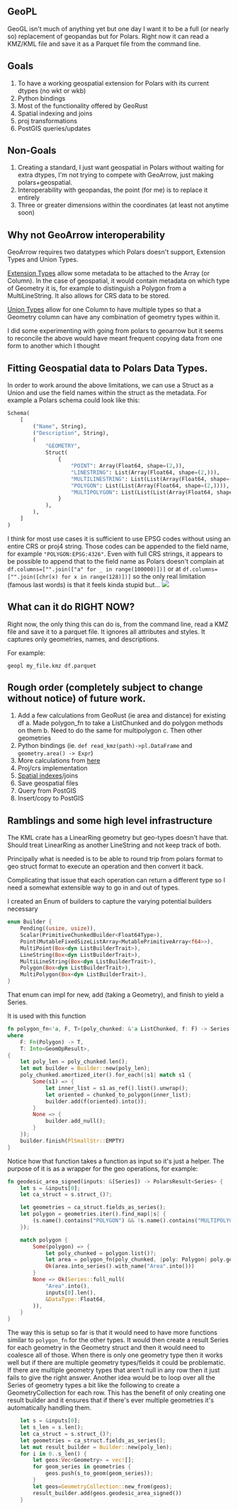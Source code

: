 ## GeoPL

GeoGL isn't much of anything yet but one day I want it to be a full (or nearly so) replacement of geopandas but for Polars. Right now it can read a KMZ/KML file and save it as a Parquet file from the command line. 

## Goals
1. To have a working geospatial extension for Polars with its current dtypes (no wkt or wkb)
2. Python bindings
3. Most of the functionality offered by GeoRust
4. Spatial indexing and joins
5. proj transformations 
6. PostGIS queries/updates

## Non-Goals
1. Creating a standard, I just want geospatial in Polars without waiting for extra dtypes, I'm not trying to compete with GeoArrow, just making polars+geospatial.
2. Interoperability with geopandas, the point (for me) is to replace it entirely
3. Three or greater dimensions within the coordinates (at least not anytime soon)

## Why not GeoArrow interoperability
GeoArrow requires two datatypes which Polars doesn't support, Extension Types and Union Types. 

[Extension Types](https://arrow.apache.org/docs/format/Columnar.html#format-metadata-extension-types) allow some metadata to be attached to the Array (or Column). In the case of geospatial, it would contain metadata on which type of Geometry it is, for example to distinguish a Polygon from a MultiLineString. It also allows for CRS data to be stored.

[Union Types](https://wesm.github.io/arrow-site-test/format/Layout.html) allow for one Column to have multiple types so that a Geometry column can have any combination of geometry types within it.

I did some experimenting with going from polars to geoarrow but it seems to reconcile the above would have meant frequent copying data from one form to another which I thought

## Fitting Geospatial data to Polars Data Types.
In order to work around the above limitations, we can use a Struct as a Union and use the field names within the struct as the metadata. For example a Polars schema could look like this:

```python
Schema(
    [
        ("Name", String),
        ("Description", String),
        (
            "GEOMETRY",
            Struct(
                {
                    "POINT": Array(Float64, shape=(2,)),
                    "LINESTRING": List(Array(Float64, shape=(2,))),
                    "MULTILINESTRING": List(List(Array(Float64, shape=(2,)))),
                    "POLYGON": List(List(Array(Float64, shape=(2,)))),
                    "MULTIPOLYGON": List(List(List(Array(Float64, shape=(2,))))),
                }
            ),
        ),
    ]
)
```

I think for most use cases it is sufficient to use EPSG codes without using an entire CRS or proj4 string. Those codes can be appended to the field name, for example `"POLYGON:EPSG:4326"`. Even with full CRS strings, it appears to be possible to append that to the field name as Polars doesn't complain at `df.columns=["".join(["a" for _ in range(100000)])]` or at `df.columns=["".join([chr(x) for x in range(128)])]` so the only real limitation (famous last words) is that it feels kinda stupid but... ![](https://media1.tenor.com/m/CzpafO9hVaYAAAAd/its-not-stupid-if-it-works-alina.gif)


## What can it do RIGHT NOW?

Right now, the only thing this can do is, from the command line, read a KMZ file and save it to a parquet file. It ignores all attributes and styles. It captures only geometries, names, and descriptions.

For example:

```shell
geopl my_file.kmz df.parquet
```

## Rough order (completely subject to change without notice) of future work.
1. Add a few calculations from GeoRust (ie area and distance) for existing df
a. Made polygon_fn to take a ListChunked and do polygon methods on them
b. Need to do the same for multipolygon
c. Then other geometries
2. Python bindings (ie. `def read_kmz(path)->pl.DataFrame` and `geometry.area() -> Expr`)
3. More calculations from [here](https://docs.rs/geo/latest/geo/)
4. Proj/crs implementation
5. [Spatial indexes](https://docs.rs/rstar/0.12.0/rstar/struct.RTree.html#usage)/joins 
6. Save geospatial files
7. Query from PostGIS
8. Insert/copy to PostGIS


## Ramblings and some high level infrastructure

The KML crate has a LinearRing geometry but geo-types doesn't have that. Should treat LinearRing as another LineString and not keep track of both.

Principally what is needed is to be able to round trip from polars format to geo struct format to execute an operation and then convert it back.

Complicating that issue that each operation can return a different type so I need a somewhat extensible way to go in and out of types.

I created an Enum of builders to capture the varying potential builders necessary

```rust
enum Builder {
    Pending((usize, usize)),
    Scalar(PrimitiveChunkedBuilder<Float64Type>),
    Point(MutableFixedSizeListArray<MutablePrimitiveArray<f64>>),
    MultiPoint(Box<dyn ListBuilderTrait>),
    LineString(Box<dyn ListBuilderTrait>),
    MultiLineString(Box<dyn ListBuilderTrait>),
    Polygon(Box<dyn ListBuilderTrait>),
    MultiPolygon(Box<dyn ListBuilderTrait>),
}
```

That enum can impl for new, add (taking a Geometry), and finish to yield a Series.

It is used with this function

```rust
fn polygon_fn<'a, F, T>(poly_chunked: &'a ListChunked, f: F) -> Series
where
    F: Fn(Polygon) -> T,
    T: Into<GeomOpResult>,
{
    let poly_len = poly_chunked.len();
    let mut builder = Builder::new(poly_len);
    poly_chunked.amortized_iter().for_each(|s1| match s1 {
        Some(s1) => {
            let inner_list = s1.as_ref().list().unwrap();
            let oriented = chunked_to_polygon(inner_list);
            builder.add(f(oriented).into());
        }
        None => {
            builder.add_null();
        }
    });
    builder.finish(PlSmallStr::EMPTY)
}
```

Notice how that function takes a function as input so it's just a helper. The purpose of it is as a wrapper for the geo operations, for example:

```rust
fn geodesic_area_signed(inputs: &[Series]) -> PolarsResult<Series> {
    let s = &inputs[0];
    let ca_struct = s.struct_()?;

    let geometries = ca_struct.fields_as_series();
    let polygon = geometries.iter().find_map(|s| {
        (s.name().contains("POLYGON") && !s.name().contains("MULTIPOLYGON")).then_some(s)
    });

    match polygon {
        Some(polygon) => {
            let poly_chunked = polygon.list()?;
            let area = polygon_fn(poly_chunked, |poly: Polygon| poly.geodesic_area_signed());
            Ok(area.into_series().with_name("Area".into()))
        }
        None => Ok(Series::full_null(
            "Area".into(),
            inputs[0].len(),
            &DataType::Float64,
        )),
    }
}
```

The way this is setup so far is that it would need to have more functions similar to `polygon_fn` for the other types. It would then create a result Series for each geometry in the Geometry struct and then it would need to coalesce all of those. When there is only one geometry type then it works well but if there are multiple geometry types/fields it could be problematic. If there are multiple geometry types that aren't null in any row then it just fails to give the right answer. Another idea would be to loop over all the Series of geometry types a bit like the following to create a GeometryCollection for each row. This has the benefit of only creating one result builder and it ensures that if there's ever multiple geometries it's automatically handling them.

```rust
    let s = &inputs[0];
    let s_len = s.len();
    let ca_struct = s.struct_()?;
    let geometries = ca_struct.fields_as_series();
    let mut result_builder = Builder::new(poly_len);
    for i in 0..s_len() {
        let geos:Vec<Geometry> = vec![];
        for geom_series in geometries {
            geos.push(s_to_geom(geom_series));
        }
        let geos=GeometryCollection::new_from(geos);
        result_builder.add(geos.geodesic_area_signed())
    }
```

